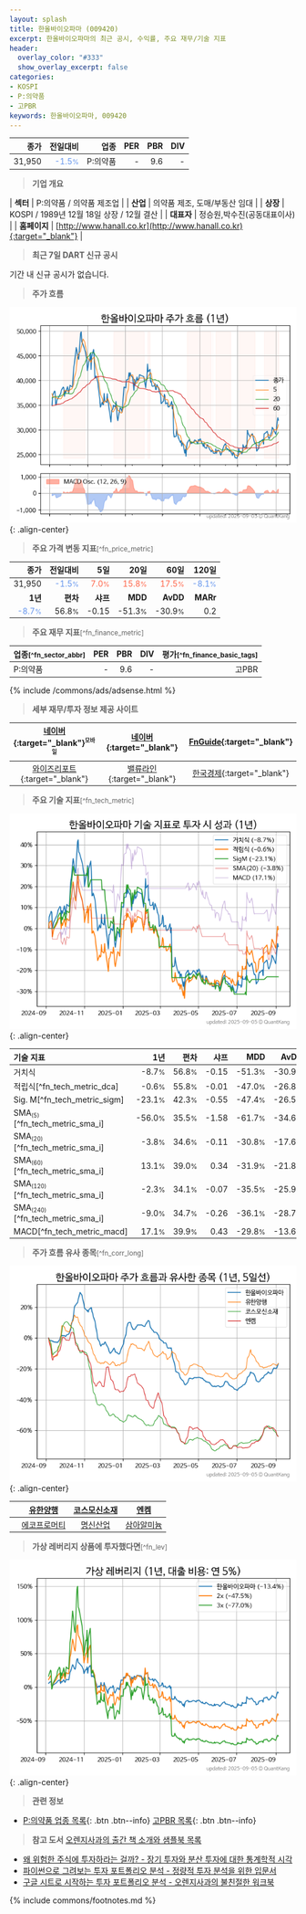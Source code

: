 ```yaml
---
layout: splash
title: 한올바이오파마 (009420)
excerpt: 한올바이오파마의 최근 공시, 수익률, 주요 재무/기술 지표
header:
  overlay_color: "#333"
  show_overlay_excerpt: false
categories:
- KOSPI
- P:의약품
- 고PBR
keywords: 한올바이오파마, 009420
---
```


| **종가** | **전일대비** | **업종** | **PER** | **PBR** | **DIV** |
| -------: | -----------: | -------: | ------: | ------: | ------: |
| 31,950 | <span style="color: cornflowerblue">-1.5<small>%</small></span> | P:의약품 | - | 9.6 | - |

<!-- more -->


> **기업 개요**<a id="company"></a>

| <span style="white-space:nowrap;">**섹터**</span> | P:의약품 / 의약품 제조업 |
| <span style="white-space:nowrap;">**산업**</span> | 의약품 제조, 도매/부동산 임대 |
| <span style="white-space:nowrap;">**상장**</span> | KOSPI / 1989년 12월 18일 상장 / 12월 결산 |
| <span style="white-space:nowrap;">**대표자**</span> | 정승원,박수진(공동대표이사) |
| <span style="white-space:nowrap;">**홈페이지**</span> | [http://www.hanall.co.kr](http://www.hanall.co.kr){:target="_blank"} |


> **최근 7일 DART 신규 공시**<a id="dart"></a>

기간 내 신규 공시가 없습니다.


> **주가 흐름**<a id="price"></a>

![009420](/stock/images/009420.png){: .align-center}


> **주요 가격 변동 지표**<small>[^fn_price_metric]</small>

| **종가** | **전일대비** | **5일** | **20일** | **60일** | **120일** |
| -------: | -----------: | ------: | -------: | -------: | --------: |
| 31,950 | <span style="color: cornflowerblue">-1.5<small>%</small></span> | <span style="color: tomato">7.0<small>%</small></span> | <span style="color: tomato">15.8<small>%</small></span> | <span style="color: tomato">17.5<small>%</small></span> | <span style="color: cornflowerblue">-8.1<small>%</small></span> |
| **1년** | **편차** | **샤프** | **MDD** | **AvDD** | **MARr** |
| <span style="color: cornflowerblue">-8.7<small>%</small></span> | 56.8<small>%</small> | -0.15 | -51.3<small>%</small> | -30.9<small>%</small> | 0.2 |


> **주요 재무 지표**<small>[^fn_finance_metric]</small>

| **업종**<small>[^fn_sector_abbr]</small> | **PER** | **PBR** | **DIV** | **평가**<small>[^fn_finance_basic_tags]</small> |
| :--------------------------------------- | ------: | ------: | ------: | ----------------------------------------------: |
| P:의약품 | - | 9.6 | - | 고PBR |



{% include /commons/ads/adsense.html %}

> **세부 재무/투자 정보 제공 사이트**

| [네이버](https://m.stock.naver.com/domestic/stock/009420/finance/summary){:target="_blank"}<sup><small>모바일</small></sup> | [네이버](https://finance.naver.com/item/coinfo.naver?code=009420){:target="_blank"} | [FnGuide](https://comp.fnguide.com/SVO2/ASP/SVD_Invest.asp?gicode=A009420&MenuYn=Y){:target="_blank"} |
| :---: | :---: | :---: |
| [와이즈리포트](https://comp.wisereport.co.kr/company/c1040001.aspx?cmp_cd=009420){:target="_blank"} | [밸류라인](https://www.valueline.co.kr/finance/summary/009420){:target="_blank"} | [한국경제](https://markets.hankyung.com/stock/009420/financial-summary){:target="_blank"} |


> **주요 기술 지표**<small>[^fn_tech_metric]</small>


![009420](/stock/images/009420_tech.png){: .align-center}

| **기술 지표** | **1년** | **편차** | **샤프** | **MDD** | **AvDD** |
| :------------ | ------: | -----------: | -------: | ------: | -------: |
| 거치식 | -8.7<small>%</small> | 56.8<small>%</small> | -0.15 | -51.3<small>%</small> | -30.9<small>%</small> |
| 적립식[^fn_tech_metric_dca] | -0.6<small>%</small> | 55.8<small>%</small> | -0.01 | -47.0<small>%</small> | -26.8<small>%</small> |
| Sig. M[^fn_tech_metric_sigm] | -23.1<small>%</small> | 42.3<small>%</small> | -0.55 | -47.4<small>%</small> | -26.5<small>%</small> |
| SMA<small><sub>(5)</sub></small>[^fn_tech_metric_sma_i] | -56.0<small>%</small> | 35.5<small>%</small> | -1.58 | -61.7<small>%</small> | -34.6<small>%</small> |
| SMA<small><sub>(20)</sub></small>[^fn_tech_metric_sma_i] | -3.8<small>%</small> | 34.6<small>%</small> | -0.11 | -30.8<small>%</small> | -17.6<small>%</small> |
| SMA<small><sub>(60)</sub></small>[^fn_tech_metric_sma_i] | 13.1<small>%</small> | 39.0<small>%</small> | 0.34 | -31.9<small>%</small> | -21.8<small>%</small> |
| SMA<small><sub>(120)</sub></small>[^fn_tech_metric_sma_i] | -2.3<small>%</small> | 34.1<small>%</small> | -0.07 | -35.5<small>%</small> | -25.9<small>%</small> |
| SMA<small><sub>(240)</sub></small>[^fn_tech_metric_sma_i] | -9.0<small>%</small> | 34.7<small>%</small> | -0.26 | -36.1<small>%</small> | -28.7<small>%</small> |
| MACD[^fn_tech_metric_macd] | 17.1<small>%</small> | 39.9<small>%</small> | 0.43 | -29.8<small>%</small> | -13.6<small>%</small> |


> **주가 흐름 유사 종목**<a id="corr"></a><small>[^fn_corr_long]</small>

![009420](/stock/images/009420_corr.png){: .align-center}

|       | [유한양행](/000100/) | [코스모신소재](/005070/) | [엔켐](/348370/) |
| :---: | :------------------------------------: | :------------------------------------: | :------------------------------------: |
|       | [에코프로머티](/450080/) | [명신산업](/009900/) | [삼아알미늄](/006110/) |


> **가상 레버리지 상품에 투자했다면**<a id="2x"></a><small>[^fn_lev]</small>

![009420](/stock/images/009420_2x.png){: .align-center}


> **관련 정보**

- [P:의약품 업종 목록](/stats/sector/kospi_업종_의약품_종목/){: .btn .btn--info} [고PBR 목록](/fn/fn_high_pbr/){: .btn .btn--info}

> **참고 도서** [오렌지사과의 출간 책 소개와 샘플북 목록](https://kongdori.tistory.com/691)

- [왜 위험한 주식에 투자하라는 걸까? - 장기 투자와 분산 투자에 대한 통계학적 시각](https://kongdori.tistory.com/421)
- [파이썬으로 그려보는 투자 포트폴리오 분석  - 정량적 투자 분석을 위한 입문서](https://kongdori.tistory.com/643)
- [구글 시트로 시작하는 투자 포트폴리오 분석 - 오렌지사과의 불친절한 워크북](https://kongdori.tistory.com/449)


{% include commons/footnotes.md %}